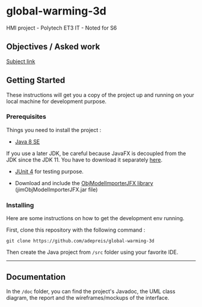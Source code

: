 # global-warming-3d

HMI project - Polytech ET3 IT - Noted for S6

## Objectives / Asked work

[Subject link](./Sujet_projetIHMJava2020.pdf)

## Getting Started

These instructions will get you a copy of the project up and running on your local machine for development purpose.

### Prerequisites

Things you need to install the project :

- [Java 8 SE](https://www.java.com/fr/download/)

If you use a later JDK, be careful because JavaFX is decoupled from the JDK since the JDK 11.
You have to download it separately [here](https://gluonhq.com/products/javafx/).

- [JUnit 4](https://junit.org/junit4/) for testing purpose.

- Download and include the [ObjModelImporterJFX library](http://www.interactivemesh.org/models/jfx3dimporter.html) (jimObjModelImporterJFX.jar file)

### Installing

Here are some instructions on how to get the development env running.

First, clone this repository with the following command :

`git clone https://github.com/adepreis/global-warming-3d`

Then create the Java project from `/src` folder using your favorite IDE.

---

## Documentation

In the `/doc` folder, you can find the project's Javadoc, the UML class diagram, the report and the wireframes/mockups of the interface.